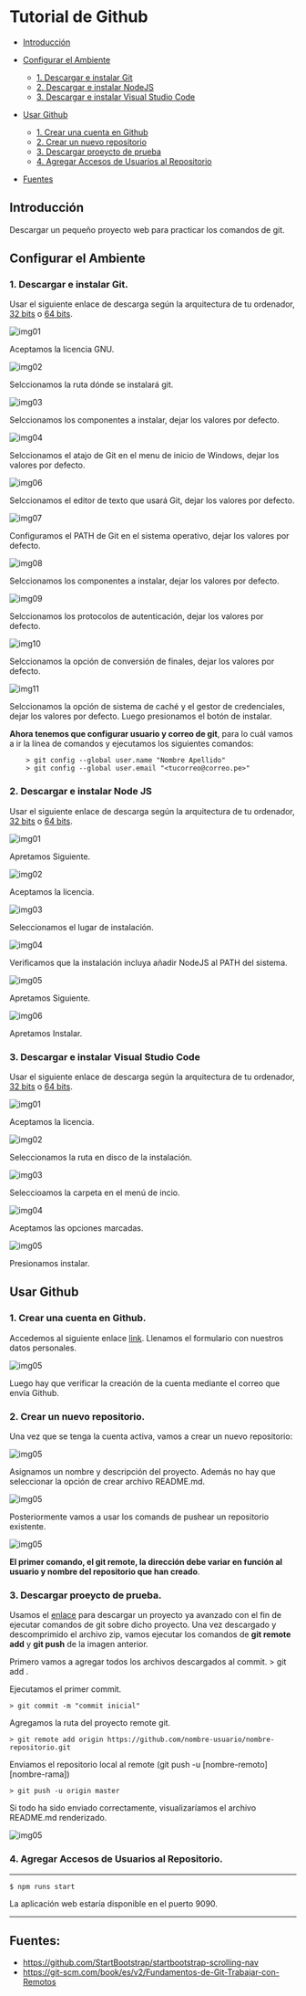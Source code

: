 # Tutorial de Github

- [Introducción](#introducción)

- [Configurar el Ambiente](#<b>Configurar-el-Ambiente</b>)

    - [1. Descargar e instalar Git](#<b>1.-Descargar-e-instalar-Git</b>.)
    - [2. Descargar e instalar NodeJS](#<b>-2.-Descargar-e-instalar-Node-JS</b>)
    - [3. Descargar e instalar Visual Studio Code](#<b>3.-Descargar-e-instalar-Visual-Studio-Code</b>)

- [Usar Github](#<b>Usar-Github</b>)

    - [1. Crear una cuenta en Github](#<b>1.-Crear-una-cuenta-en-Github</b>)
    - [2. Crear un nuevo repositorio](#<b>2-Crear-un-nuevo-repositorio</b>.)
    - [3. Descargar proeycto de prueba](#<b>3-Descargar-proeycto-de-prueba</b>.)
    - [4. Agregar Accesos de Usuarios al Repositorio](#<b>4-Agregar-Accesos-de-Usuarios-al-Repositorio</b>.)
    
- [Fuentes](#fuentes)
    
## <b>Introducción</b>

Descargar un pequeño proyecto web para practicar los comandos de git. 

## <b>Configurar el Ambiente</b>

### <b>1. Descargar e instalar Git</b>.

Usar el siguiente enlace de descarga según la arquitectura de tu ordenador, [32 bits](https://github.com/git-for-windows/git/releases/download/v2.28.0.windows.1/Git-2.28.0-32-bit.exe) o [64 bits](https://github.com/git-for-windows/git/releases/download/v2.28.0.windows.1/Git-2.28.0-64-bit.exe).

![img01](src/01.1-git.png)

Aceptamos la licencia GNU.

![img02](src/01.2-git.png)

Selccionamos la ruta dónde se instalará git.

![img03](src/01.3-git.png)

Selccionamos los componentes a instalar, dejar los valores por defecto.

![img04](src/01.4-git.png)

Selccionamos el atajo de Git en el menu de inicio de Windows, dejar los valores por defecto.

![img06](src/01.6-git.png)

Selccionamos el editor de texto que usará Git, dejar los valores por defecto.

![img07](src/01.7-git.png)

Configuramos el PATH de Git en el sistema operativo, dejar los valores por defecto.

![img08](src/01.8-git.png)

Selccionamos los componentes a instalar, dejar los valores por defecto.

![img09](src/01.9-git.png)

Selccionamos los protocolos de autenticación, dejar los valores por defecto.

![img10](src/01.10-git.png)

Selccionamos la opción de conversión de finales, dejar los valores por defecto.

![img11](src/01.11-git.png)

Selccionamos la opción de sistema de caché y el gestor de credenciales, dejar los valores por defecto. Luego presionamos el botón de instalar.

<b>Ahora tenemos que configurar usuario y correo de git</b>, para lo cuál vamos a ir la línea de comandos y ejecutamos los siguientes comandos:

        > git config --global user.name "Nombre Apellido"
        > git config --global user.email "<tucorreo@correo.pe>"

### <b> 2. Descargar e instalar Node JS</b> 

Usar el siguiente enlace de descarga según la arquitectura de tu ordenador, [32 bits](https://nodejs.org/dist/v12.18.3/node-v12.18.3-x86.msi) o [64 bits](https://nodejs.org/dist/v12.18.3/node-v12.18.3-x64.msi).

![img01](src/02.1-node.png)

Apretamos Siguiente.

![img02](src/02.2-node.png)

Aceptamos la licencia.

![img03](src/02.3-node.png)

Seleccionamos el lugar de instalación.

![img04](src/02.4-node.png)

Verificamos que la instalación incluya añadir NodeJS al PATH del sistema.

![img05](src/02.5-node.png)

Apretamos Siguiente.

![img06](src/02.6-node.png)

Apretamos Instalar.

###  <b>3. Descargar e instalar Visual Studio Code</b> 

Usar el siguiente enlace de descarga según la arquitectura de tu ordenador, [32 bits](https://code.visualstudio.com/docs/?dv=win32user) o [64 bits](https://code.visualstudio.com/docs/?dv=win64user).

![img01](src/03.1-vscode.png)

Aceptamos la licencia.

![img02](src/03.2-vscode.png)

Seleccionamos la ruta en disco de la instalación.

![img03](src/03.3-vscode.png)

Seleccioamos la carpeta en el menú de incio.

![img04](src/03.4-vscode.png)

Aceptamos las opciones marcadas.

![img05](src/03.5-vscode.png)

Presionamos instalar.

## <b>Usar Github</b>

### <b>1. Crear una cuenta en Github</b>.

Accedemos al siguiente enlace [link](https://github.com/join?ref_cta=Sign+up&ref_loc=header+logged+out&ref_page=%2F&source=header-home). Llenamos el formulario con nuestros datos personales.

![img05](src/04.1-github.png)

Luego hay que verificar la creación de la cuenta mediante el correo que envía Github.

### <b>2. Crear un nuevo repositorio</b>.

Una vez que se tenga la cuenta activa, vamos a crear un nuevo repositorio:

![img05](src/04.2-github.png)

Asignamos un nombre y descripción del proyecto. Además no hay que seleccionar la opción de crear archivo README.md.

![img05](src/04.3-github.png)

Posteriormente vamos a usar los comands de pushear un repositorio existente.

![img05](src/04.4-github.png)

<b>El primer comando, el git remote, la dirección debe variar en función al usuario y nombre del repositorio que han creado</b>.

### <b>3. Descargar proeycto de prueba</b>.

Usamos el [enlace](https://github.com/pepeul1191/manuales/raw/master/git/src/git_tuto.zip) para descargar un proyecto ya avanzado con el fin de ejecutar comandos de git sobre dicho proyecto. Una vez descargado y descomprimido el archivo zip, vamos ejecutar los comandos de <b>git remote add</b> y <b> git push</b> de la imagen anterior.

Primero vamos a agregar todos los archivos descargados al commit.
    > git add .

Ejecutamos el primer commit.
    
    > git commit -m "commit inicial"

Agregamos la ruta del proyecto remote git.

    > git remote add origin https://github.com/nombre-usuario/nombre-repositorio.git

Enviamos el repositorio local al remote (git push -u [nombre-remoto] [nombre-rama])

    > git push -u origin master

Si todo ha sido enviado correctamente, visualizaríamos el archivo README.md renderizado.

![img05](src/04.5-github.png)

### <b>4. Agregar Accesos de Usuarios al Repositorio</b>.

---

    $ npm runs start

La aplicación web estaría disponible en el puerto 9090.

---

## Fuentes:

+ https://github.com/StartBootstrap/startbootstrap-scrolling-nav
+ https://git-scm.com/book/es/v2/Fundamentos-de-Git-Trabajar-con-Remotos
